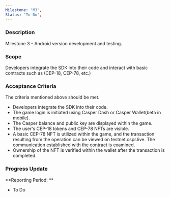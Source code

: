 ```yaml
---
Milestone: "M3",
Status: "To Do",
---
```

<!--lang:en--> 
### Description

Milestone 3 - Android version development and testing. 

### Scope
Developers integrate the SDK into their code and interact with basic contracts such as (CEP-18, CEP-78, etc.) 

### Acceptance Criteria

The criteria mentioned above should be met. 
- Developers integrate the SDK into their code. 
- The game login is initiated using Casper Dash or Casper Wallet(beta in mobile). 
- The Casper balance and public key are displayed within the game. 
- The user's CEP-18 tokens and CEP-78 NFTs are visible. 
- A basic CEP-78 NFT is utilized within the game, and the transaction resulting from the 
operation can be viewed on testnet.cspr.live. The communication established with the contract is examined. 
- Ownership of the NFT is verified within the wallet after the transaction is completed. 


### Progress Update

**Reporting Period: **
- To Do
